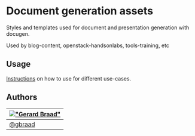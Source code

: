Document generation assets
==========================

Styles and templates used for document and presentation generation with docugen.

Used by blog-content, openstack-handsonlabs, tools-training, etc


Usage
-----

[Instructions](SUMMARY.md) on how to use for different use-cases.


Authors
-------

| [!["Gerard Braad"](http://gravatar.com/avatar/e466994eea3c2a1672564e45aca844d0.png?s=60)](http://gbraad.nl "Gerard Braad <me@gbraad.nl>") |
|---|
| [@gbraad](https://twitter.com/gbraad)  |

